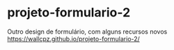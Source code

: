 # projeto-formulario-2
Outro design de formulário, com alguns recursos novos
https://wallcpz.github.io/projeto-formulario-2/
